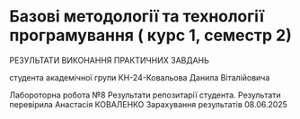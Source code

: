 # Базові методології та технології програмування ( курс 1, семестр 2)
РЕЗУЛЬТАТИ ВИКОНАННЯ ПРАКТИЧНИХ ЗАВДАНЬ

студента академічної групи КН-24-Ковальова Данила Віталійовича

Лабороторна робота №8
Результати репозитарії студента.
Результати перевірила Анастасія КОВАЛЕНКО
Зарахування результатів 08.06.2025
